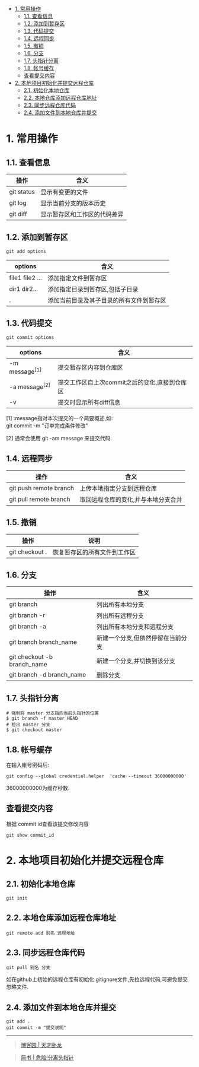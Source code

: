 <!-- TOC -->

- [1. 常用操作](#1-常用操作)
  - [1.1. 查看信息](#11-查看信息)
  - [1.2. 添加到暂存区](#12-添加到暂存区)
  - [1.3. 代码提交](#13-代码提交)
  - [1.4. 远程同步](#14-远程同步)
  - [1.5. 撤销](#15-撤销)
  - [1.6. 分支](#16-分支)
  - [1.7. 头指针分离](#17-头指针分离)
  - [1.8. 帐号缓存](#18-帐号缓存)
  - [查看提交内容](#查看提交内容)
- [2. 本地项目初始化并提交远程仓库](#2-本地项目初始化并提交远程仓库)
  - [2.1. 初始化本地仓库](#21-初始化本地仓库)
  - [2.2. 本地仓库添加远程仓库地址](#22-本地仓库添加远程仓库地址)
  - [2.3. 同步远程仓库代码](#23-同步远程仓库代码)
  - [2.4. 添加文件到本地仓库并提交](#24-添加文件到本地仓库并提交)

<!-- /TOC -->
# 1. 常用操作

## 1.1. 查看信息

操作|含义
-|-
git status|显示有变更的文件
git log|显示当前分支的版本历史
git diff|显示暂存区和工作区的代码差异

## 1.2. 添加到暂存区

```shell
git add options
```
options|含义
-|-
file1 file2 ...|添加指定文件到暂存区
dir1 dir2...|添加指定目录到暂存区,包括子目录
.|添加当前目录及其子目录的所有文件到暂存区

## 1.3. 代码提交

```shell
git commit options
```

options|含义
-|-
-m message<sup>[1]</sup>|提交暂存区内容到仓库区
-a message<sup>[2]</sup>|提交工作区自上次commit之后的变化,直接到仓库区
-v|提交时显示所有diff信息

[1] :message指对本次提交的一个简要概述,如:<br>
git commit -m "订单完成条件修改"

[2] 通常会使用 git -am message 来提交代码.



## 1.4. 远程同步

操作|含义
-|-
git push remote branch|上传本地指定分支到远程仓库
git pull remote branch|取回远程仓库的变化,并与本地分支合并

## 1.5. 撤销

操作|说明
-|-
git checkout .|恢复暂存区的所有文件到工作区

## 1.6. 分支
操作|含义
-|-
git branch|列出所有本地分支
git branch -r|列出所有远程分支
git branch -a|列出所有本地分支和远程分支
git branch branch_name|新建一个分支,但依然停留在当前分支
git checkout -b branch_name|新建一个分支,并切换到该分支
git branch -d branch_name|删除分支

## 1.7. 头指针分离
```
# 强制将 master 分支指向当前头指针的位置
$ git branch -f master HEAD
# 检出 master 分支
$ git checkout master
```

## 1.8. 帐号缓存

在输入帐号密码后:

```
git config --global credential.helper  'cache --timeout 36000000000'
```

36000000000为缓存秒数.

## 查看提交内容

根据 commit id查看该提交修改内容

```
git show commit_id
```

# 2. 本地项目初始化并提交远程仓库

## 2.1. 初始化本地仓库

```
git init
```

## 2.2. 本地仓库添加远程仓库地址

```
git remote add 别名 远程地址
```

## 2.3. 同步远程仓库代码

```
git pull 别名 分支
```

如在github上初始的远程仓库有初始化.gitignore文件,先拉远程代码,可避免提交忽略文件.



## 2.4. 添加文件到本地仓库并提交

```
git add .
git commit -m "提交说明"
```



<hr>

>[博客园 | 天才卧龙](https://www.cnblogs.com/chenwolong/p/GIT.html)

> [简书 | 危险!分离头指针](https://www.jianshu.com/p/91a0f8feb45d)

